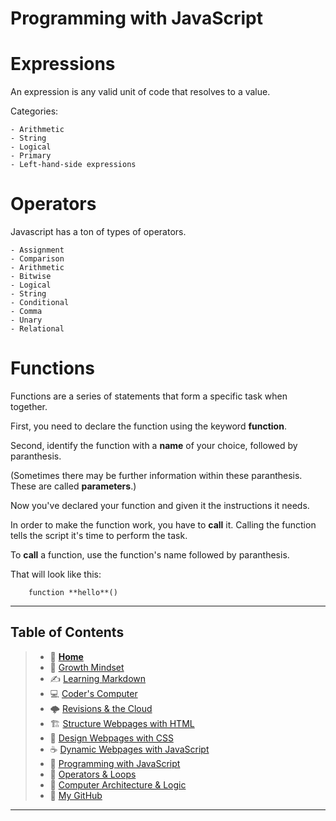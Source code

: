 
# Programming with JavaScript

# Expressions

An expression is any valid unit of code that resolves to a value.

Categories:

    - Arithmetic
    - String
    - Logical
    - Primary
    - Left-hand-side expressions

# Operators

Javascript has a ton of types of operators.

    - Assignment
    - Comparison
    - Arithmetic
    - Bitwise
    - Logical
    - String
    - Conditional
    - Comma
    - Unary
    - Relational 

# Functions

Functions are a series of statements that form a specific task when together. 

First, you need to declare the function using the keyword **function**. 

Second, identify the function with a **name** of your choice, followed by paranthesis. 

(Sometimes there may be further information within these paranthesis. These are called **parameters**.)

Now you've declared your function and given it the instructions it needs. 

In order to make the function work, you have to **call** it. Calling the function tells the script it's time to perform the task. 

To **call** a function, use the function's name followed by paranthesis. 

That will look like this:

        function **hello**()

_____

## Table of Contents

> * 🏡 [**Home**](https://mistidinzy.github.io/ReadingNotes/)
> * 💭 [Growth Mindset](/growthmindset.md)
> * ✍️ [Learning Markdown](/learningmarkdown.md)
> * 💻 [Coder's Computer](/coderscomputer.md)
> * 🌩️ [Revisions & the Cloud](/revisionscloud.md)
> * 🏗️ [Structure Webpages with HTML](/structure.md)
> * 🎨 [Design Webpages with CSS](/designcss.md)
> * ☕ [Dynamic Webpages with JavaScript](/dynamicjava.md)
> * 🌵 [Programming with JavaScript](/programjs.md)
> * 🤖 [Operators & Loops](/operloops.md)
> * 🧮 [Computer Architecture & Logic](/comparchlogic.md)
> * 🐙 [My GitHub](https://github.com/mistidinzy)

_____
